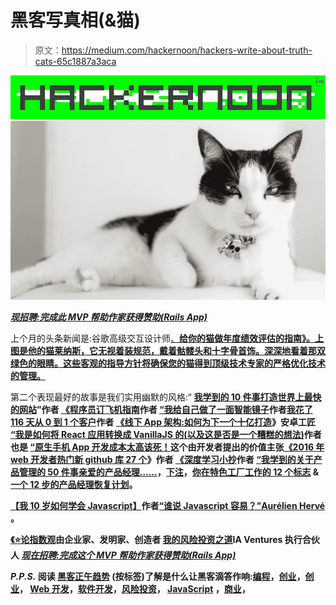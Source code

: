 # 黑客写真相(&猫)

> 原文：<https://medium.com/hackernoon/hackers-write-about-truth-cats-65c1887a3aca>

[![](img/36149cb4628149edcfc7eadf17e08669.png)](http://hackernoon.com)![](img/f276545f397e993541f5087bd2cb5c82.png)

[***现招聘:完成此 MVP 帮助作家获得赞助(Rails App)***](https://hackernoon.com/now-hiring-complete-this-mvp-to-help-writers-get-sponsored-rails-app-e57e15452472#.w1eykj2kg)

上个月的头条新闻是:谷歌高级交互设计师[、**给你的猫做年度绩效评估的指南》。上图是他的猫莱纳斯，它无视着装规范，戴着骷髅头和十字骨首饰。深深地看着那双绿色的眼睛。这些客观的指导方针将确保您的猫得到顶级技术专家的严格优化技术的管理。**](https://medium.com/u/d30598ce6ec3#.jmcb15ipc)

第二个表现最好的故事是我们实用幽默的风格:“ [**我学到的 10 件事打造世界上最快的网站**](https://hackernoon.com/10-things-i-learned-making-the-fastest-site-in-the-world-18a0e1cdf4a7#.3p6ch4l43)**”**作者 [**《程序员订飞机指南**](https://medium.com/u/f735d3b0f2f3#.uoi8dtd21)**作者 [**“我给自己做了一面智能镜子**](https://medium.com/u/6328301c72f7#.3zc9r1h8t)**作者[我花了 116 天从 0 到 1 个客户](https://medium.com/u/28152e5115c2#.blfucg6zh)作者 [**《线下 App 架构:如何为下一个十亿打造**](https://medium.com/u/224b2699167a#.ni0pm3d4c)**》**安卓工匠 [**“我是如何将 React 应用转换成 VanillaJS 的(以及这是否是一个糟糕的想法)**](https://medium.com/u/40499e50fc3b#.yae65ynsm)**作者也是 [**“原生手机 App 开发成本太高该死！**](https://medium.com/u/f735d3b0f2f3#.yicjjn182)**这个由开发者提出的价值主张[**《2016 年 web 开发者热门新 github 库 27 个**](https://medium.com/u/695782484bda#.n7i4nogto)**》**作者 [**《深度学习小抄**](https://medium.com/u/dc04edb5b99#.8hh64ancv)**作者 [**“我学到的关于产品管理的 50 件事**](https://medium.com/u/ffc675bc4563#.4hq9xy9eg)**[亲爱的产品经理……](https://medium.com/u/4c3f4fe11e6b#.efoj73tjc)，[下注](https://hackernoon.com/place-your-bets-4022b732ba4c#.igrjiq7dv)，[你在特色工厂工作的 12 个标志](https://hackernoon.com/12-signs-youre-working-in-a-feature-factory-44a5b938d6a2#.swcon880r) & [一个 12 步的产品经理恢复计划](https://hackernoon.com/a-12-step-program-for-recovering-product-managers-cd02fb2b6709#.rkvvhliog)。************

******[**【我 10 岁如何学会 Javascript】**](https://hackernoon.com/how-my-10-year-old-learned-javascript-d8782b586db7#.88ne0nkn4)**作者[“谁说 Javascript 容易？”Aurélien Hervé](https://medium.com/u/4232c27b6fb8#.blfucg6zh) 。********

******[**《⭐️论指数观**](https://hackernoon.com/on-the-exponential-view-75cd24525d14#.u1ttpdmin)**由企业家、发明家、创造者 [**我的风险投资之道**](https://medium.com/u/83723c0aa9f9#.eik6ym4jx)IA Ventures 执行合伙人 [*现在招聘:完成这个 MVP 帮助作家获得赞助(Rails App)*](https://medium.com/u/17f2e3228b95#.w1eykj2kg)********

*******P.P.S.*** 阅读 [**黑客正午趋势**](http://l.facebook.com/l.php?u=http%3A%2F%2Fhackernoon.com%2Ftrending&h=PAQGUYJGm) (按标签)了解是什么让黑客滴答作响:[编程](https://l.facebook.com/l.php?u=https%3A%2F%2Fhackernoon.com%2Ftagged%2Fprogramming&h=PAQGUYJGm)，[创业](https://l.facebook.com/l.php?u=https%3A%2F%2Fhackernoon.com%2Ftagged%2Fstartup&h=PAQGUYJGm)，[创业](https://l.facebook.com/l.php?u=https%3A%2F%2Fhackernoon.com%2Ftagged%2Fentrepreneurship&h=PAQGUYJGm)， [Web 开发](https://l.facebook.com/l.php?u=https%3A%2F%2Fhackernoon.com%2Ftagged%2Fweb-development&h=PAQGUYJGm)，[软件开发](https://l.facebook.com/l.php?u=https%3A%2F%2Fhackernoon.com%2Ftagged%2Fsoftware-development&h=PAQGUYJGm)，[风险投资](https://l.facebook.com/l.php?u=https%3A%2F%2Fhackernoon.com%2Ftagged%2Fventure-capital&h=PAQGUYJGm)， [JavaScript](https://l.facebook.com/l.php?u=https%3A%2F%2Fhackernoon.com%2Ftagged%2Fjavascript&h=PAQGUYJGm) ，[商业](https://l.facebook.com/l.php?u=https%3A%2F%2Fhackernoon.com%2Ftagged%2Fbusiness&h=PAQGUYJGm)，****